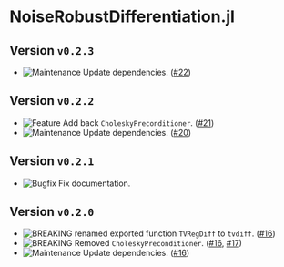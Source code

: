 # NoiseRobustDifferentiation.jl
## Version `v0.2.3`
- ![Maintenance][badge-maintenance] Update dependencies. ([#22][pr-22])

## Version `v0.2.2`
- ![Feature][badge-feature] Add back `CholeskyPreconditioner`. ([#21][pr-21])
- ![Maintenance][badge-maintenance] Update dependencies. ([#20][pr-20])

## Version `v0.2.1`
- ![Bugfix][badge-bugfix] Fix documentation.

## Version `v0.2.0`
- ![BREAKING][badge-breaking] renamed exported function `TVRegDiff` to `tvdiff`. ([#16][pr-16])
- ![BREAKING][badge-breaking] Removed `CholeskyPreconditioner`. ([#16][pr-16], [#17][pr-17])
- ![Maintenance][badge-maintenance] Update dependencies. ([#16][pr-16])

<!--
# Badges
![BREAKING][badge-breaking]
![Deprecation][badge-deprecation]
![Feature][badge-feature]
![Enhancement][badge-enhancement]
![Bugfix][badge-bugfix]
![Security][badge-security]
![Experimental][badge-experimental]
![Maintenance][badge-maintenance]
-->

[pr-16]: https://github.com/adrhill/NoiseRobustDifferentiation.jl/pull/16
[pr-17]: https://github.com/adrhill/NoiseRobustDifferentiation.jl/pull/17
[pr-20]: https://github.com/adrhill/NoiseRobustDifferentiation.jl/pull/20
[pr-21]: https://github.com/adrhill/NoiseRobustDifferentiation.jl/pull/21
[pr-22]: https://github.com/adrhill/NoiseRobustDifferentiation.jl/pull/22

[badge-breaking]: https://img.shields.io/badge/BREAKING-red.svg
[badge-deprecation]: https://img.shields.io/badge/deprecation-orange.svg
[badge-feature]: https://img.shields.io/badge/feature-green.svg
[badge-enhancement]: https://img.shields.io/badge/enhancement-blue.svg
[badge-bugfix]: https://img.shields.io/badge/bugfix-purple.svg
[badge-security]: https://img.shields.io/badge/security-black.svg
[badge-experimental]: https://img.shields.io/badge/experimental-lightgrey.svg
[badge-maintenance]: https://img.shields.io/badge/maintenance-gray.svg